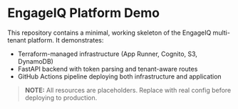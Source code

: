 # EngageIQ Platform Demo

This repository contains a minimal, working skeleton of the EngageIQ multi-tenant platform.
It demonstrates:

- Terraform-managed infrastructure (App Runner, Cognito, S3, DynamoDB)
- FastAPI backend with token parsing and tenant-aware routes
- GitHub Actions pipeline deploying both infrastructure and application

> **NOTE:** All resources are placeholders. Replace with real config before deploying to production.
